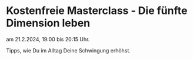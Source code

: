 # Kostenfreie Masterclass - Die fünfte Dimension leben

am 21.2.2024, 19:00 bis 20:15 Uhr. 

Tipps, wie Du im Alltag Deine Schwingung erhöhst. 

